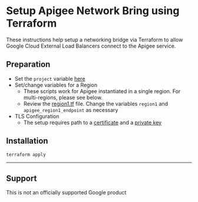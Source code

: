 # Setup Apigee Network Bring using Terraform

These instructions help setup a networking bridge via Terraform to allow Google Cloud External Load Balancers connect to the Apigee service.

## Preparation

* Set the `project` variable [here](./variables.tf#L7)
* Set/change variables for a Region
  * These scripts work for Apigee instantiated in a single region. For multi-regions, please see below.
  * Review the [region1.tf](./region1.tf) file. Change the variables `region1` and `apigee_region1_endpoint` as necessary
* TLS Configuration
  * The setup requires path to a [certificate](./variables.tf#L19) and a [private key](./variables.tf#L25)

## Installation

```bash
terraform apply
```

___

## Support

This is not an officially supported Google product